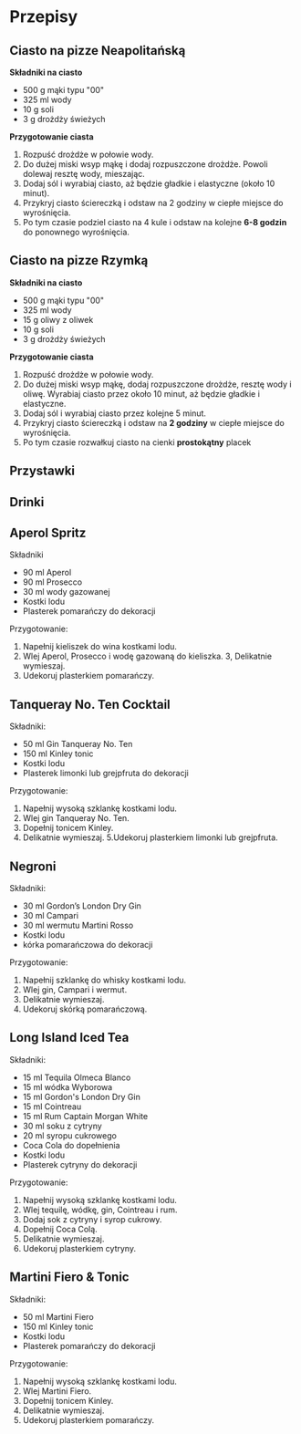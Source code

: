 # Przepisy

## Ciasto na pizze Neapolitańską

**Składniki na ciasto**
- 500 g mąki typu "00"
- 325 ml wody
- 10 g soli
- 3 g drożdży świeżych

**Przygotowanie ciasta**
1. Rozpuść drożdże w połowie wody.
2. Do dużej miski wsyp mąkę i dodaj rozpuszczone drożdże. Powoli dolewaj resztę wody, mieszając.
3. Dodaj sól i wyrabiaj ciasto, aż będzie gładkie i elastyczne (około 10 minut).
4. Przykryj ciasto ściereczką i odstaw na 2 godziny w ciepłe miejsce do wyrośnięcia.
5. Po tym czasie podziel ciasto na 4 kule i odstaw na kolejne **6-8 godzin** do ponownego wyrośnięcia.

## Ciasto na pizze Rzymką

**Składniki na ciasto**
- 500 g mąki typu "00"
- 325 ml wody
- 15 g oliwy z oliwek
- 10 g soli
- 3 g drożdży świeżych

**Przygotowanie ciasta**
1. Rozpuść drożdże w połowie wody.
2. Do dużej miski wsyp mąkę, dodaj rozpuszczone drożdże, resztę wody i oliwę. Wyrabiaj ciasto przez około 10 minut, aż będzie gładkie i elastyczne.
3. Dodaj sól i wyrabiaj ciasto przez kolejne 5 minut.
4. Przykryj ciasto ściereczką i odstaw na **2 godziny** w ciepłe miejsce do wyrośnięcia.
5. Po tym czasie rozwałkuj ciasto na cienki **prostokątny** placek

## Przystawki 

## Drinki 
**Aperol Spritz**
-------------------------------
Składniki
- 90 ml Aperol
- 90 ml Prosecco
- 30 ml wody gazowanej
- Kostki lodu
- Plasterek pomarańczy do dekoracji

Przygotowanie:
1. Napełnij kieliszek do wina kostkami lodu.
2. Wlej Aperol, Prosecco i wodę gazowaną do kieliszka.
3, Delikatnie wymieszaj.
4. Udekoruj plasterkiem pomarańczy.

**Tanqueray No. Ten Cocktail**
-------------------------------
Składniki:
- 50 ml Gin Tanqueray No. Ten
- 150 ml Kinley tonic
- Kostki lodu
- Plasterek limonki lub grejpfruta do dekoracji

Przygotowanie:
1. Napełnij wysoką szklankę kostkami lodu.
2. Wlej gin Tanqueray No. Ten.
3. Dopełnij tonicem Kinley.
4. Delikatnie wymieszaj.
5.Udekoruj plasterkiem limonki lub grejpfruta.

**Negroni**
-------------------------------
Składniki:
- 30 ml Gordon’s London Dry Gin
- 30 ml Campari
- 30 ml wermutu Martini Rosso
- Kostki lodu
- kórka pomarańczowa do dekoracji

Przygotowanie:
1. Napełnij szklankę do whisky kostkami lodu.
2. Wlej gin, Campari i wermut.
3. Delikatnie wymieszaj.
4. Udekoruj skórką pomarańczową.

**Long Island Iced Tea**
-------------------------------
Składniki:
- 15 ml Tequila Olmeca Blanco
- 15 ml wódka Wyborowa
- 15 ml Gordon's London Dry Gin
- 15 ml Cointreau
- 15 ml Rum Captain Morgan White
- 30 ml soku z cytryny
- 20 ml syropu cukrowego
- Coca Cola do dopełnienia
- Kostki lodu
- Plasterek cytryny do dekoracji

Przygotowanie:
1. Napełnij wysoką szklankę kostkami lodu.
2. Wlej tequilę, wódkę, gin, Cointreau i rum.
3. Dodaj sok z cytryny i syrop cukrowy.
4. Dopełnij Coca Colą.
5. Delikatnie wymieszaj.
6. Udekoruj plasterkiem cytryny.

**Martini Fiero & Tonic**
-------------------------------
Składniki:
- 50 ml Martini Fiero
- 150 ml Kinley tonic
- Kostki lodu
- Plasterek pomarańczy do dekoracji

Przygotowanie:
1. Napełnij wysoką szklankę kostkami lodu.
2. Wlej Martini Fiero.
3. Dopełnij tonicem Kinley.
4. Delikatnie wymieszaj.
5. Udekoruj plasterkiem pomarańczy.
